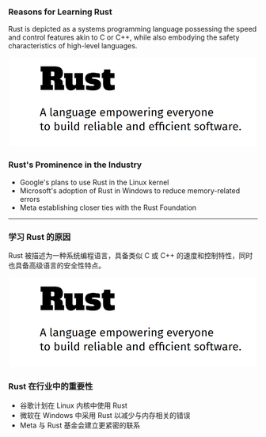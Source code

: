 ### Reasons for Learning Rust

Rust is depicted as a systems programming language possessing the speed and control features akin to C or C++, while also embodying the safety characteristics of high-level languages.

<div style="text-align:center"><img src="./assets/rust.png" width="500" /></div>

### Rust's Prominence in the Industry

- Google's plans to use Rust in the Linux kernel
- Microsoft's adoption of Rust in Windows to reduce memory-related errors
- Meta establishing closer ties with the Rust Foundation

---

### 学习 Rust 的原因

Rust 被描述为一种系统编程语言，具备类似 C 或 C++ 的速度和控制特性，同时也具备高级语言的安全性特点。

<div style="text-align:center"><img src="./assets/rust.png" width="500" /></div>

### Rust 在行业中的重要性

- 谷歌计划在 Linux 内核中使用 Rust
- 微软在 Windows 中采用 Rust 以减少与内存相关的错误
- Meta 与 Rust 基金会建立更紧密的联系
